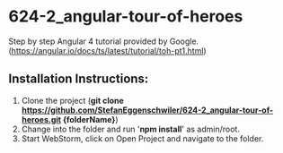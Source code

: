 # 624-2_angular-tour-of-heroes
Step by step Angular 4 tutorial provided by Google. (https://angular.io/docs/ts/latest/tutorial/toh-pt1.html)

## Installation Instructions:
1) Clone the project (**git clone https://github.com/StefanEggenschwiler/624-2_angular-tour-of-heroes.git {folderName}**)
2) Change into the folder and run '**npm install**' as admin/root.
3) Start WebStorm, click on Open Project and navigate to the folder.
